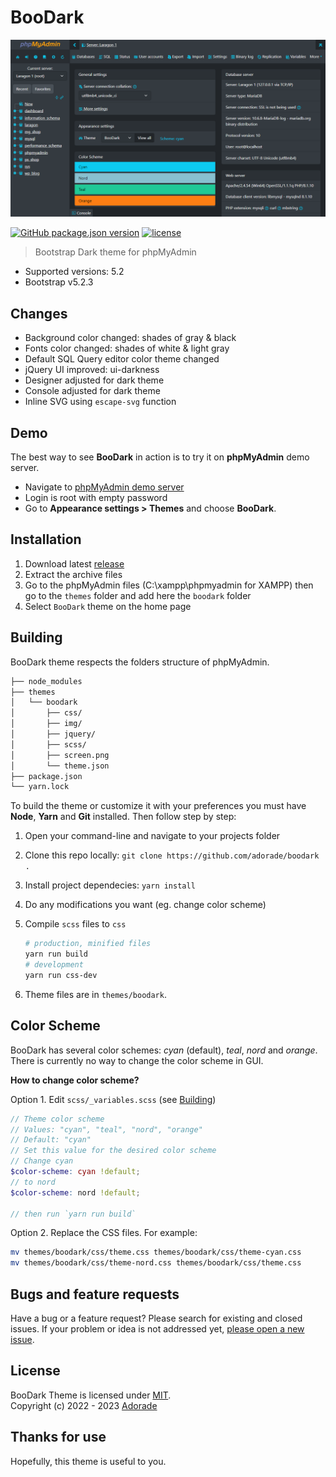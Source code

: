 # BooDark

![Screenshot](themes/boodark/screen.png)

[![GitHub package.json version](https://img.shields.io/github/package-json/v/adorade/boodark.svg?label=&color=green&logo=github)](https://github.com/adorade/boodark/blob/main/package.json)
[![license](https://img.shields.io/github/license/adorade/boodark.svg?label=)](https://mit-license.org)

> Bootstrap Dark theme for phpMyAdmin

- Supported versions: 5.2
- Bootstrap v5.2.3

## Changes

- Background color changed: shades of gray & black
- Fonts color changed: shades of white & light gray
- Default SQL Query editor color theme changed
- jQuery UI improved: ui-darkness
- Designer adjusted for dark theme
- Console adjusted for dark theme
- Inline SVG using `escape-svg` function

## Demo

The best way to see **BooDark** in action is to try it on **phpMyAdmin** demo server.

- Navigate to [phpMyAdmin demo server](https://demo.phpmyadmin.net/QA_5_2/)
- Login is root with empty password
- Go to **Appearance settings > Themes** and choose **BooDark**.

## Installation

1. Download latest [release](https://github.com/adorade/boodark/releases/latest/download/boodark-v1.0.3.zip)
2. Extract the archive files
3. Go to the phpMyAdmin files (C:\xampp\phpmyadmin for XAMPP) then go to the `themes` folder and add here the `boodark` folder
4. Select `BooDark` theme on the home page

## Building

BooDark theme respects the folders structure of phpMyAdmin.

```txt
├── node_modules
├── themes
│   └── boodark
│       ├── css/
│       ├── img/
│       ├── jquery/
│       ├── scss/
│       ├── screen.png
│       └── theme.json
├── package.json
└── yarn.lock
```

To build the theme or customize it with your preferences you must have **Node**, **Yarn** and **Git** installed. Then follow step by step:

1. Open your command-line and navigate to your projects folder
2. Clone this repo locally: `git clone https://github.com/adorade/boodark .`
3. Install project dependecies: `yarn install`
4. Do any modifications you want (eg. change color scheme)
5. Compile `scss` files to `css`

    ```sh
    # production, minified files
    yarn run build
    # development
    yarn run css-dev
    ```

6. Theme files are in `themes/boodark`.

## Color Scheme

BooDark has several color schemes: _cyan_ (default), _teal_, _nord_ and _orange_. There is currently no way to change the color scheme in GUI.

**How to change color scheme?**

Option 1. Edit `scss/_variables.scss` (see [Building](#building))

```scss
// Theme color scheme
// Values: "cyan", "teal", "nord", "orange"
// Default: "cyan"
// Set this value for the desired color scheme
// Change cyan
$color-scheme: cyan !default;
// to nord
$color-scheme: nord !default;

// then run `yarn run build`
```

Option 2. Replace the CSS files. For example:

```sh
mv themes/boodark/css/theme.css themes/boodark/css/theme-cyan.css
mv themes/boodark/css/theme-nord.css themes/boodark/css/theme.css
```

## Bugs and feature requests

Have a bug or a feature request? Please search for existing and closed issues. If your problem or idea is not addressed yet, [please open a new issue](https://github.com/adorade/boodark/issues/new).

## License

BooDark Theme is licensed under [MIT](LICENSE).  
Copyright (c) 2022 - 2023 [Adorade](https://github.com/adorade)

## Thanks for use

Hopefully, this theme is useful to you.
